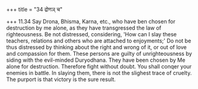 +++
title = "34 द्रोणञ् च"

+++
11.34 Say Drona, Bhisma, Karna, etc., who have ben chosen for
destruction by me alone, as they have transgressed the law of
righteousness. Be not distressed, considering, 'How can I slay these
teachers, relations and others who are attached to enjoyments;' Do not
be thus distressed by thinking about the right and wrong of it, or out
of love and compassion for them. These persons are guilty of
unrighteousness by siding with the evil-minded Duryodhana. They have
been chosen by Me alone for destruction. Therefore fight without doubt.
You shall conqer your enemies in battle. In slaying them, there is not
the slighest trace of cruelty. The purport is that victory is the sure
result.
